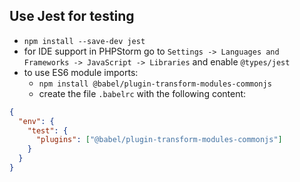 ## Use Jest for testing
* `npm install --save-dev jest`
* for IDE support in PHPStorm go to `Settings -> Languages and Frameworks -> JavaScript -> Libraries`
  and enable `@types/jest`
* to use ES6 module imports:
    * `npm install @babel/plugin-transform-modules-commonjs`
    * create the file `.babelrc` with the following content:
```json
{
  "env": {
    "test": {
      "plugins": ["@babel/plugin-transform-modules-commonjs"]
    }
  }
}
```
